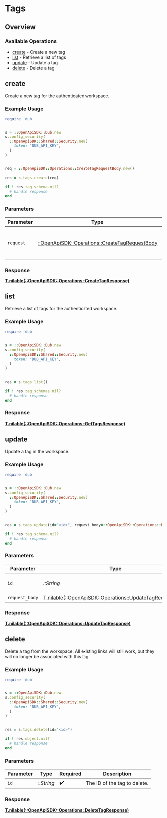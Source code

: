 # Tags

## Overview

### Available Operations

* [create](#create) - Create a new tag
* [list](#list) - Retrieve a list of tags
* [update](#update) - Update a tag
* [delete](#delete) - Delete a tag

## create

Create a new tag for the authenticated workspace.

### Example Usage

```ruby
require 'dub'


s = ::OpenApiSDK::Dub.new
s.config_security(
  ::OpenApiSDK::Shared::Security.new(
    token: "DUB_API_KEY",
  )
)


req = ::OpenApiSDK::Operations::CreateTagRequestBody.new()
    
res = s.tags.create(req)

if ! res.tag_schema.nil?
  # handle response
end

```

### Parameters

| Parameter                                                                                         | Type                                                                                              | Required                                                                                          | Description                                                                                       |
| ------------------------------------------------------------------------------------------------- | ------------------------------------------------------------------------------------------------- | ------------------------------------------------------------------------------------------------- | ------------------------------------------------------------------------------------------------- |
| `request`                                                                                         | [::OpenApiSDK::Operations::CreateTagRequestBody](../../models/operations/createtagrequestbody.md) | :heavy_check_mark:                                                                                | The request object to use for the request.                                                        |

### Response

**[T.nilable(::OpenApiSDK::Operations::CreateTagResponse)](../../models/operations/createtagresponse.md)**



## list

Retrieve a list of tags for the authenticated workspace.

### Example Usage

```ruby
require 'dub'


s = ::OpenApiSDK::Dub.new
s.config_security(
  ::OpenApiSDK::Shared::Security.new(
    token: "DUB_API_KEY",
  )
)

    
res = s.tags.list()

if ! res.tag_schemas.nil?
  # handle response
end

```

### Response

**[T.nilable(::OpenApiSDK::Operations::GetTagsResponse)](../../models/operations/gettagsresponse.md)**



## update

Update a tag in the workspace.

### Example Usage

```ruby
require 'dub'


s = ::OpenApiSDK::Dub.new
s.config_security(
  ::OpenApiSDK::Shared::Security.new(
    token: "DUB_API_KEY",
  )
)

    
res = s.tags.update(id="<id>", request_body=::OpenApiSDK::Operations::UpdateTagRequestBody.new())

if ! res.tag_schema.nil?
  # handle response
end

```

### Parameters

| Parameter                                                                                                    | Type                                                                                                         | Required                                                                                                     | Description                                                                                                  |
| ------------------------------------------------------------------------------------------------------------ | ------------------------------------------------------------------------------------------------------------ | ------------------------------------------------------------------------------------------------------------ | ------------------------------------------------------------------------------------------------------------ |
| `id`                                                                                                         | *::String*                                                                                                   | :heavy_check_mark:                                                                                           | The ID of the tag to update.                                                                                 |
| `request_body`                                                                                               | [T.nilable(::OpenApiSDK::Operations::UpdateTagRequestBody)](../../models/operations/updatetagrequestbody.md) | :heavy_minus_sign:                                                                                           | N/A                                                                                                          |

### Response

**[T.nilable(::OpenApiSDK::Operations::UpdateTagResponse)](../../models/operations/updatetagresponse.md)**



## delete

Delete a tag from the workspace. All existing links will still work, but they will no longer be associated with this tag.

### Example Usage

```ruby
require 'dub'


s = ::OpenApiSDK::Dub.new
s.config_security(
  ::OpenApiSDK::Shared::Security.new(
    token: "DUB_API_KEY",
  )
)

    
res = s.tags.delete(id="<id>")

if ! res.object.nil?
  # handle response
end

```

### Parameters

| Parameter                    | Type                         | Required                     | Description                  |
| ---------------------------- | ---------------------------- | ---------------------------- | ---------------------------- |
| `id`                         | *::String*                   | :heavy_check_mark:           | The ID of the tag to delete. |

### Response

**[T.nilable(::OpenApiSDK::Operations::DeleteTagResponse)](../../models/operations/deletetagresponse.md)**

